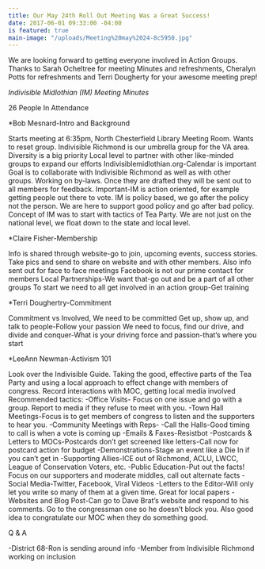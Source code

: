 ```yaml
---
title: Our May 24th Roll Out Meeting Was a Great Success!
date: 2017-06-01 09:33:00 -04:00
is featured: true
main-image: "/uploads/Meeting%20may%2024-8c5950.jpg"
---
```


We are looking forward to getting everyone involved in Action Groups. Thanks to Sarah Ocheltree for meeting Minutes and refreshments, Cheralyn Potts for refreshments and Terri Dougherty for your awesome meeting prep!


*Indivisible Midlothian (IM)
Meeting Minutes*

26 People In Attendance

*Bob Mesnard-Intro and Background

Starts meeting at 6:35pm, North Chesterfield Library Meeting Room.
Wants to reset group.  Indivisible Richmond is our umbrella group for the VA area. 
Diversity is a big priority
Local level to partner with other like-minded groups to expand our efforts
Indivisiblemidlothian.org-Calendar is important
Goal is to collaborate with Indivisible Richmond as well as with other groups. Working on by-laws. Once they are drafted they will be sent out to all members for feedback.
Important-IM is action oriented, for example getting people out there to vote. 
IM is policy based, we go after the policy not the person. We are here to support good policy and go after bad policy.
Concept of IM was to start with tactics of Tea Party. We are not just on the national level, we float down to the state and local level.

*Claire Fisher-Membership

Info is shared through website-go to join, upcoming events, success stories. Take pics and send to share on website and with other members.
Also info sent out for face to face meetings
Facebook is not our prime contact for members
Local Partnerships-We want that-go out and be a part of all other groups
To start we need to all get involved in an action group-Get training

*Terri Doughertry-Commitment

Commitment vs Involved, We need to be committed
Get up, show up, and talk to people-Follow your passion
We need to focus, find our drive, and divide and conquer-What is your driving force and passion-that’s where you start
	
*LeeAnn Newman-Activism 101

Look over the Indivisible Guide. Taking the good, effective parts of the Tea Party and using a local approach to effect change with members of congress. Record interactions with MOC, getting local media involved
Recommended tactics:
-Office Visits- Focus on one issue and go with a group. Report to media if they refuse to meet with you. 
-Town Hall Meetings-Focus is to get members of congress to listen and the supporters to hear you. 
-Community Meetings with Reps-
-Call the Halls-Good timing to call is when a vote is coming up
-Emails & Faxes-Resistbot
-Postcards & Letters to MOCs-Postcards don’t get screened like letters-Call now for postcard action for budget
-Demonstrations-Stage an event like a Die In if you can’t get in
-Supporting Allies-ICE out of Richmond, ACLU, LWCC, League of Conservation Voters, etc.
-Public Education-Put out the facts! Focus on our supporters and moderate middles, call out alternate facts
-Social Media-Twitter, Facebook, Viral Videos
-Letters to the Editor-Will only let you write so many of them at a given time. Great for local papers
-Websites and Blog Post-Can go to Dave Brat’s website and respond to his comments. Go to the congressman one so he doesn’t block you. Also good idea to congratulate our MOC when they do something good.

Q & A

-District 68-Ron is sending around info
-Member from Indivisible Richmond working on inclusion
